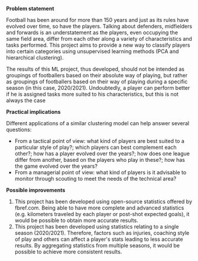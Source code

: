 **Problem statement**

Football has been around for more than 150 years and just as its rules have evolved over time, so have the players. Talking about defenders, midfielders and forwards is an understatement as the players, even occupying the same field area, differ from each other along a variety of characteristics and tasks performed. This project aims to provide a new way to classify players into certain categories using unsupervised learning methods (PCA and hierarchical clustering).

The results of this ML project, thus developed, should not be intended as groupings of footballers based on their absolute way of playing, but rather as groupings of footballers based on their way of playing during a specific season (in this case, 2020/2021). Undoubtedly, a player can perform better if he is assigned tasks more suited to his characteristics, but this is not always the case

**Practical implications**

Different applications of a similar clustering model can help answer several questions: 

- From a tactical point of view: what kind of players are best suited to a particular style of play?; which players can best complement each other?; how has a player evolved over the years?; how does one league differ from another, based on the players who play in these?; how has the game evolved over the years?
- From a managerial point of view: what kind of players is it advisable to monitor through scouting to meet the needs of the technical area?

**Possible improvements**

1.  This project has been developed using open-source statistics offered by fbref.com. Being able to have more complete and advanced statistics (e.g. kilometers traveled by each player or post-shot expected goals), it would be possible to obtain more accurate results.
2. This project has been developed using statistics relating to a single season (2020/2021). Therefore, factors such as injuries, coaching style of play and others can affect a player's stats leading to less accurate results. By aggregating statistics from multiple seasons, it would be possible to achieve more consistent results.
